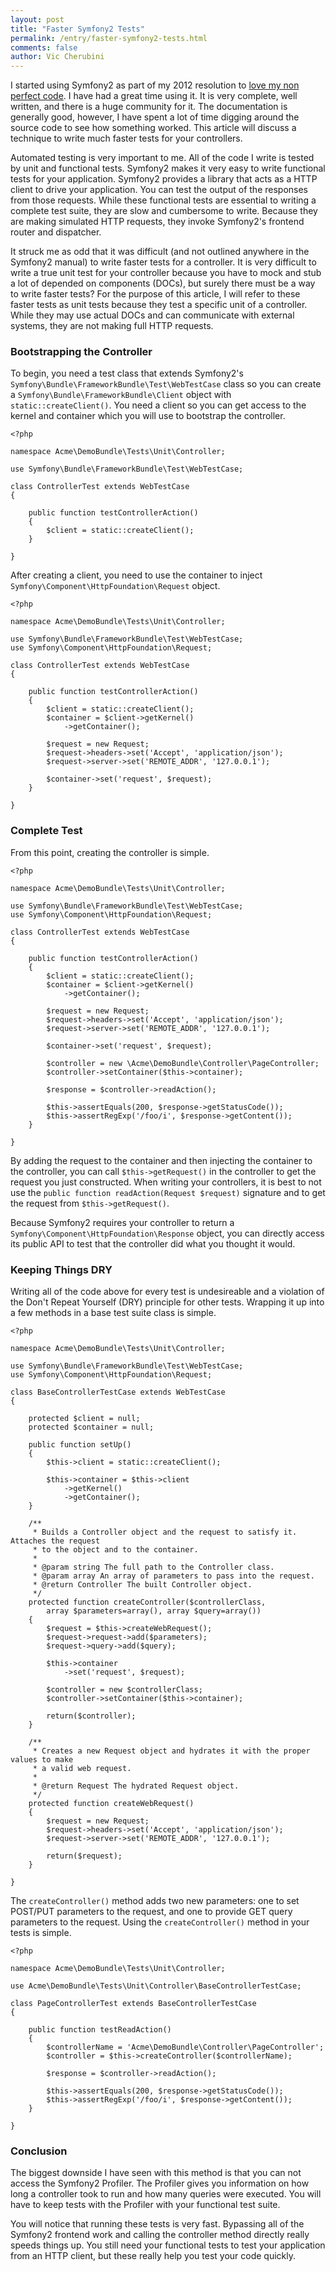 ```yaml
---
layout: post
title: "Faster Symfony2 Tests"
permalink: /entry/faster-symfony2-tests.html
comments: false
author: Vic Cherubini
---
```


I started using Symfony2 as part of my 2012 resolution to [love my non perfect code](/entry/content-with-code-learning-to-love-my-non-perfect-code.html). I have had a great time using it.
It is very complete, well written, and there is a huge community for it. The documentation is generally good, however, I have spent a lot of time digging around the source code to see how something worked.
This article will discuss a technique to write much faster tests for your controllers.

Automated testing is very important to me. All of the code I write is tested by unit and functional tests. Symfony2 makes it very easy to write functional tests for your application.
Symfony2 provides a library that acts as a HTTP client to drive your application. You can test the output of the responses from those requests. While these functional tests are
essential to writing a complete test suite, they are slow and cumbersome to write. Because they are making simulated HTTP requests, they invoke Symfony2's frontend router and dispatcher.

It struck me as odd that it was difficult (and not outlined anywhere in the Symfony2 manual) to write faster tests for a controller. It is very difficult to write a true unit test
for your controller because you have to mock and stub a lot of depended on components (DOCs), but surely there must be a way to write faster tests? For the purpose of this article, I will
refer to these faster tests as unit tests because they test a specific unit of a controller. While they may use actual DOCs and can communicate with external systems, they are not making full HTTP requests.

### Bootstrapping the Controller
To begin, you need a test class that extends Symfony2's `Symfony\Bundle\FrameworkBundle\Test\WebTestCase` class so you can create a `Symfony\Bundle\FrameworkBundle\Client` object with
`static::createClient()`. You need a client so you can get access to the kernel and container which you will use to bootstrap the controller.

    <?php

    namespace Acme\DemoBundle\Tests\Unit\Controller;

    use Symfony\Bundle\FrameworkBundle\Test\WebTestCase;

    class ControllerTest extends WebTestCase
    {

        public function testControllerAction()
        {
            $client = static::createClient();
        }

    }

After creating a client, you need to use the container to inject `Symfony\Component\HttpFoundation\Request` object.

    <?php

    namespace Acme\DemoBundle\Tests\Unit\Controller;

    use Symfony\Bundle\FrameworkBundle\Test\WebTestCase;
    use Symfony\Component\HttpFoundation\Request;

    class ControllerTest extends WebTestCase
    {

        public function testControllerAction()
        {
            $client = static::createClient();
            $container = $client->getKernel()
                ->getContainer();

            $request = new Request;
            $request->headers->set('Accept', 'application/json');
            $request->server->set('REMOTE_ADDR', '127.0.0.1');

            $container->set('request', $request);
        }

    }

### Complete Test

From this point, creating the controller is simple.

    <?php

    namespace Acme\DemoBundle\Tests\Unit\Controller;

    use Symfony\Bundle\FrameworkBundle\Test\WebTestCase;
    use Symfony\Component\HttpFoundation\Request;

    class ControllerTest extends WebTestCase
    {

        public function testControllerAction()
        {
            $client = static::createClient();
            $container = $client->getKernel()
                ->getContainer();

            $request = new Request;
            $request->headers->set('Accept', 'application/json');
            $request->server->set('REMOTE_ADDR', '127.0.0.1');

            $container->set('request', $request);

            $controller = new \Acme\DemoBundle\Controller\PageController;
            $controller->setContainer($this->container);

            $response = $controller->readAction();

            $this->assertEquals(200, $response->getStatusCode());
            $this->assertRegExp('/foo/i', $response->getContent());
        }

    }

By adding the request to the container and then injecting the container to the controller, you can call `$this->getRequest()` in the controller to get the request you just constructed.
When writing your controllers, it is best to not use the `public function readAction(Request $request)` signature and to get the request from `$this->getRequest()`.

Because Symfony2 requires your controller to return a `Symfony\Component\HttpFoundation\Response` object, you can directly access its public API to test that the controller did what you thought it would.

### Keeping Things DRY

Writing all of the code above for every test is undesireable and a violation of the Don't Repeat Yourself (DRY) principle for other tests. Wrapping it up into a few methods in a base test suite class is simple.

    <?php

    namespace Acme\DemoBundle\Tests\Unit\Controller;

    use Symfony\Bundle\FrameworkBundle\Test\WebTestCase;
    use Symfony\Component\HttpFoundation\Request;

    class BaseControllerTestCase extends WebTestCase
    {

        protected $client = null;
        protected $container = null;

        public function setUp()
        {
            $this->client = static::createClient();

            $this->container = $this->client
                ->getKernel()
                ->getContainer();
        }

        /**
         * Builds a Controller object and the request to satisfy it. Attaches the request
         * to the object and to the container.
         *
         * @param string The full path to the Controller class.
         * @param array An array of parameters to pass into the request.
         * @return Controller The built Controller object.
         */
        protected function createController($controllerClass,
            array $parameters=array(), array $query=array())
        {
            $request = $this->createWebRequest();
            $request->request->add($parameters);
            $request->query->add($query);

            $this->container
                ->set('request', $request);

            $controller = new $controllerClass;
            $controller->setContainer($this->container);

            return($controller);
        }

        /**
         * Creates a new Request object and hydrates it with the proper values to make
         * a valid web request.
         *
         * @return Request The hydrated Request object.
         */
        protected function createWebRequest()
        {
            $request = new Request;
            $request->headers->set('Accept', 'application/json');
            $request->server->set('REMOTE_ADDR', '127.0.0.1');

            return($request);
        }

    }

The `createController()` method adds two new parameters: one to set POST/PUT parameters to the request, and one to provide GET query parameters to the request.
Using the `createController()` method in your tests is simple.

    <?php

    namespace Acme\DemoBundle\Tests\Unit\Controller;

    use Acme\DemoBundle\Tests\Unit\Controller\BaseControllerTestCase;

    class PageControllerTest extends BaseControllerTestCase
    {

        public function testReadAction()
        {
            $controllerName = 'Acme\DemoBundle\Controller\PageController';
            $controller = $this->createController($controllerName);

            $response = $controller->readAction();

            $this->assertEquals(200, $response->getStatusCode());
            $this->assertRegExp('/foo/i', $response->getContent());
        }

    }

### Conclusion
The biggest downside I have seen with this method is that you can not access the Symfony2 Profiler. The Profiler gives you information on how long a controller
took to run and how many queries were executed. You will have to keep tests with the Profiler with your functional test suite.

You will notice that running these tests is very fast. Bypassing all of the Symfony2 frontend work and calling the controller method directly really speeds things up.
You still need your functional tests to test your application from an HTTP client, but these really help you test your code quickly.
